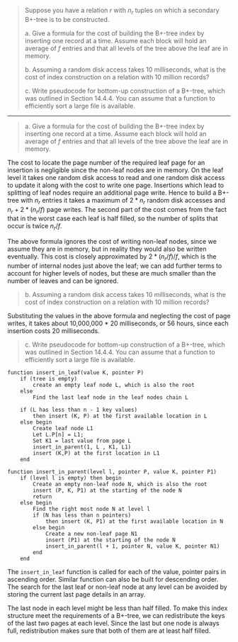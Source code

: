 > Suppose you have a relation $r$ with $n_r$ tuples on which a secondary 
> B+-tree is to be constructed. 
> 
> a. Give a formula for the cost of building the B+-tree index by inserting one 
> record at a time. Assume each block will hold an average of $f$ entries and 
> that all levels of the tree above the leaf are in memory. 
> 
> b. Assuming a random disk access takes 10 milliseconds, what is the cost of index
> construction on a relation with 10 million records? 
> 
> c. Write pseudocode for bottom-up construction of a B+-tree, which was outlined in 
> Section 14.4.4. You can assume that a function to efficiently sort a large file is 
> available. 

--------------------------------

> a. Give a formula for the cost of building the B+-tree index by inserting one 
> record at a time. Assume each block will hold an average of $f$ entries and 
> that all levels of the tree above the leaf are in memory. 

The cost to locate the page number of the required leaf page for an insertion is 
negligible since the non-leaf nodes are in memory. On the leaf level it takes one
random disk access to read and one random disk access to update it along with the 
cost to write one page. Insertions which lead to splitting of leaf nodes require 
an additional page write. Hence to build a B+-tree with $n_r$ entries it takes 
a maximum of $2 * n_r$ random disk accesses and $n_r + 2 * (n_r/f)$ page writes. 
The second part of the cost comes from the fact that in the worst case each leaf is 
half filled, so the number of splits that occur is twice $n_r/f$. 

The above formula ignores the cost of writing non-leaf nodes, since we assume they 
are in memory, but in reality they would also be written eventually. This cost is 
closely approximated by $2 * (n_r / f)/ f$, which is the number of internal nodes just
above the leaf; we can add further terms to account for higher levels of nodes, but 
these are much smaller than the number of leaves and can be ignored. 

> b. Assuming a random disk access takes 10 milliseconds, what is the cost of index
> construction on a relation with 10 million records? 

Substituting the values in the above formula and neglecting the cost of page writes, it 
takes about 10,000,000 * 20 milliseconds, or 56 hours, since each insertion costs 
20 milliseconds. 

> c. Write pseudocode for bottom-up construction of a B+-tree, which was outlined in 
> Section 14.4.4. You can assume that a function to efficiently sort a large file is 
> available. 

```
function insert_in_leaf(value K, pointer P)
    if (tree is empty) 
        create an empty leaf node L, which is also the root
    else 
        Find the last leaf node in the leaf nodes chain L 

    if (L has less than n - 1 key values)
        then insert (K, P) at the first available location in L 
    else begin
        Create leaf node L1
        Let L.P[n] = L1;
        Set K1 = last value from page L 
        insert_in_parent(1, L , K1, L1)
        insert (K,P) at the first location in L1
    end
```

```
function insert_in_parent(level l, pointer P, value K, pointer P1)
    if (level l is empty) then begin
        Create an empty non-leaf node N, which is also the root
        insert (P, K, P1) at the starting of the node N 
        return 
    else begin
        Find the right most node N at level l 
        if (N has less than n pointers)
            then insert (K, P1) at the first available location in N 
        else begin
            Create a new non-leaf page N1
            insert (P1) at the starting of the node N 
            insert_in_parent(l + 1, pointer N, value K, pointer N1)
        end 
    end 
```

The `insert_in_leaf` function is called for each of the value, pointer pairs in 
ascending order. Similar function can also be built for descending order. The search 
for the last leaf or non-leaf node at any level can be avoided by storing the current 
last page details in an array. 

The last node in each level might be less than half filled. To make this index structure 
meet the requirements of a B+-tree, we can redistribute the keys of the last two pages at 
each level. Since the last but one node is always full, redistribution makes sure that both 
of them are at least half filled. 